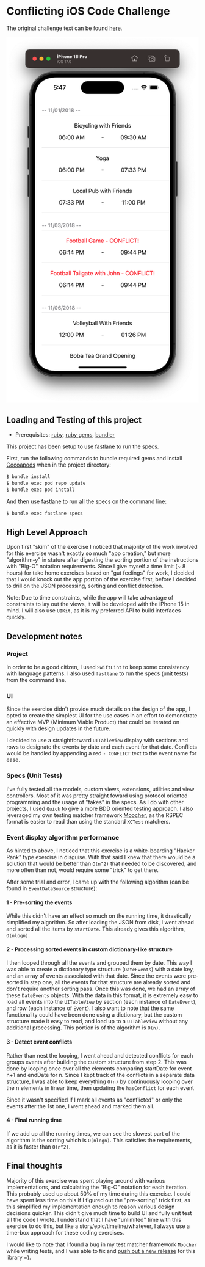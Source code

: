 # Conflicting iOS Code Challenge

The original challenge text can be found [here](MH-iOS-TakeHome.pdf).

![Challenge Image](screenshot.png)

## Loading and Testing of this project

* Prerequisites: [ruby](https://github.com/sstephenson/rbenv), [ruby gems](https://rubygems.org/pages/download), [bundler](http://bundler.io)

This project has been setup to use [fastlane](https://fastlane.tools) to run the specs.

First, run the following commands to bundle required gems and install [Cocoapods](https://cocoapods.org) when in the project directory:

```bash
$ bundle install
$ bundle exec pod repo update
$ bundle exec pod install
```

And then use fastlane to run all the specs on the command line:

```bash
$ bundle exec fastlane specs
```

## High Level Approach

Upon first "skim" of the exercise I noticed that majority of the work involved for this exercise wasn't exactly so much "app creation," but more "algorithm-y" in stature after digesting the sorting portion of the instructions with "Big-O" notation requirements.  Since I give myself a time limit (~ 8 hours) for take home exercises based on "gut feelings" for work, I decided that I would knock out the app portion of the exercise first, before I decided to drill on the JSON processing, sorting and conflict detection.

Note: Due to time constraints, while the app will take advantage of constraints to lay out the views, it will be developed with the iPhone 15 in mind.  I will also use `UIKit`, as it is my preferred API to build interfaces quickly.

## Development notes

### Project

In order to be a good citizen, I used `SwiftLint` to keep some consistency with language patterns.  I also used `fastlane` to run the specs (unit tests) from the command line.

### UI

Since the exercise didn't provide much details on the design of the app, I opted to create the simplest UI for the use cases in an effort to demonstrate an effective MVP (Minimum Viable Product) that could be iterated on quickly with design updates in the future.

I decided to use a straightforward `UITableView` display with sections and rows to designate the events by date and each event for that date.  Conflicts would be handled by appending a red `- CONFLICT` text to the event name for ease.

### Specs (Unit Tests)

I've fully tested all the models, custom views, extensions, utilities and view controllers.  Most of it was pretty straight foward using protocol oriented programming and the usage of "fakes" in the specs.  As I do with other projects, I used `Quick` to give a more BDD oriented testing approach.  I also leveraged my own testing matcher framework [Moocher](https://github.com/rbaumbach/Moocher), as the RSPEC format is easier to read than using the standard `XCTest` matchers.

### Event display algorithm performance

As hinted to above, I noticed that this exercise is a white-boarding "Hacker Rank" type exercise in disguise.  With that said I knew that there would be a solution that would be better than `O(n^2)` that needed to be discovered, and more often than not, would require some "trick" to get there.

After some trial and error, I came up with the following algorithm (can be found in `EventDataSource` structure):

#### 1 - Pre-sorting the events

While this didn't have an effect so much on the running time, it drastically simplified my algorithm.  So after loading the JSON from disk, I went ahead and sorted all the items by `startDate`.  This already gives this algorithm, `O(nlogn)`.

#### 2 - Processing sorted events in custom dictionary-like structure

I then looped through all the events and grouped them by date.  This way I was able to create a dictionary type structure (`DateEvents`) with a date key, and an array of events associated with that date.  Since the events were pre-sorted in step one, all the events for that structure are already sorted and don't require another sorting pass.  Once this was done, we had an array of these `DateEvents` objects. With the data in this format, it is extremely easy to load all events into the `UITableView` by section (each instance of `DateEvent`), and row (each instance of `Event`).  I also want to note that the same functionality could have been done using a dictionary, but the custom structure made it easy to read, and load up to a `UITableView` without any additional processing.  This portion is of the algorithm is `O(n)`.

#### 3 - Detect event conflicts

Rather than nest the looping, I went ahead and detected conflicts for each groups events after building the custom structure from step 2.  This was done by looping once over all the elements comparing startDate for event n+1 and endDate for n.  Since I kept track of the conflicts in a separate data structure, I was able to keep everything `O(n)` by continuously looping over the n elements in linear time, then updating the `hasConflict` for each event 

Since it wasn't specified if I mark all events as "conflicted" or only the events after the 1st one, I went ahead and marked them all.

#### 4 - Final running time

If we add up all the running times, we can see the slowest part of the algorithm is the sorting which is `O(nlogn)`.  This satisfies the requirements, as it is faster than `O(n^2)`.

## Final thoughts

Majority of this exercise was spent playing around with various implementations, and calculating the "Big-O" notation for each iteration.  This probably used up about 50% of my time during this exercise. I could have spent less time on this if I figured out the "pre-sorting" trick first, as this simplified my implementation enough to reason various design decisions quicker.  This didn't give much time to build UI and fully unit test all the code I wrote.  I understand that I have "unlimited" time with this exercise to do this, but like a story/epic/timeline/whatever, I always use a time-box approach for these coding exercises.

I would like to note that I found a bug in my test matcher framework `Moocher` while writing tests, and I was able to fix and [push out a new release](https://github.com/rbaumbach/Moocher/releases/tag/0.4.0) for this library =).